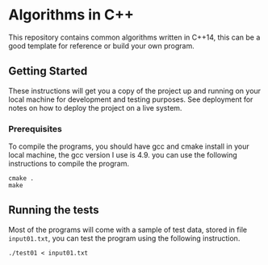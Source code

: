 # Algorithms in C++

This repository contains common algorithms written in C++14, this can be a good template for reference or build your own program.

## Getting Started

These instructions will get you a copy of the project up and running on your local machine for development and testing purposes. See deployment for notes on how to deploy the project on a live system.

### Prerequisites

To compile the programs, you should have gcc and cmake install in your local machine, the gcc version I use is 4.9. you can use the following instructions to compile the program.

```
cmake .
make
```

## Running the tests
Most of the programs will come with a sample of test data, stored in file ```input01.txt```, you can test the program using the following instruction.

```
./test01 < input01.txt
```

